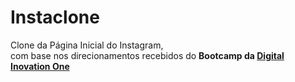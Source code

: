 # Instaclone
Clone da Página Inicial do Instagram, <br> com base nos direcionamentos recebidos do **Bootcamp da [Digital Inovation One](www.digitalinnovation.one)**
